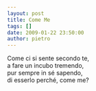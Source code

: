 ```yaml
---
layout: post
title: Come Me
tags: []
date: 2009-01-22 23:50:00
author: pietro
---
```

Come ci si sente secondo te,<br/>a fare un incubo tremendo,<br/>pur sempre in sé sapendo,<br/>di esserlo perché, come me?
